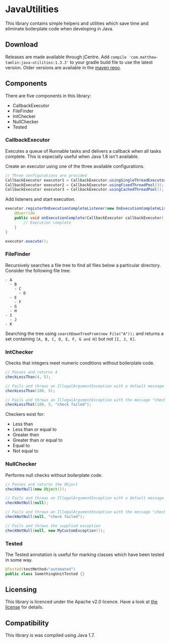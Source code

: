 # JavaUtilities
This library contains simple helpers and utilities which save time and eliminate boilerplate code when developing in Java.

## Download
Releases are made available through jCentre. Add `compile 'com.matthew-tamlin:java-utilities:1.3.3'` to your gradle build file to use the latest version. Older versions are available in the [maven repo](https://bintray.com/matthewtamlin/maven/JavaUtilities/view).

## Components
There are five components in this library:
- CallbackExecutor
- FileFinder
- IntChecker
- NullChecker
- Tested

### CallbackExecutor
Executes a queue of Runnable tasks and delivers a callback when all tasks complete. This is especially useful when Java 1.8 isn't available.

Create an executor using one of the three available configurations.
```java
// Three configurations are provided
CallbackExecutor executor1 = CallbackExecutor.usingSingleThreadExecutor();
CallbackExecutor executor2 = CallbackExecutor.usingFixedThreadPool(3);
CallbackExecutor executor3 = CallbackExecutor.usingCachedThreadPool();
```

Add listeners and start execution.
```java
executor.registerOnExecutionCompleteListener(new OnExecutionCompleteListener() {
	@Override
	public void onExecutionComplete(CallbackExecutor callbackExecutor) {
		// Execution complete
	}
}

executor.execute();
```

### FileFinder
Recursively searches a file tree to find all files below a particular directory. Consider the following file tree:
```
- A
  - B
    - C
      - D
  - E
    - F
  - G
  - H
- I
  - J
- K
```

Searching the tree using `searchDownTreeFrom(new File("A"));` and returns a set containing `[A, B, C, D, E, F, G and H]` but not `[I, J, K]`.

### IntChecker
Checks that integers meet numeric conditions without boilerplate code.
```java
// Passes and returns 4
checkLessThan(4, 5);

// Fails and throws an IllegalArgumentException with a default message
checkLessThan(100, 5);

// Fails and throws an IllegalArgumentException with the message "check failed"
checkLessThat(100, 5, "check failed");
```

Checkers exist for:
- Less than
- Less than or equal to
- Greater then
- Greater than or equal to
- Equal to
- Not equal to

### NullChecker
Performs null checks without boilerplate code.
```java
// Passes and returns the Object
checkNotNull(new Object());

// Fails and throws an IllegalArgumentException with a default message
checkNotNull(null);

// Fails and throws an IllegalArgumentException with the message "check failed"
checkNotNull(null, "check failed");

// Fails and throws the supplied exception
checkNotNull(null, new MyCustomException());
```

### Tested
The Tested annotation is useful for marking classes which have been tested in some way.
```java
@Tested(testMethod="automated")
public class SomethingUnitTested {}
```

## Licensing
This library is licenced under the Apache v2.0 licence. Have a look at [the license](LICENSE) for details.

## Compatibility
This library is was compiled using Java 1.7.
